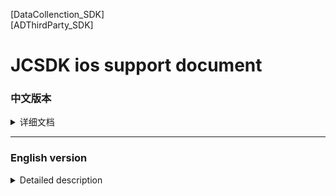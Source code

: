 [版本记录]: https://developer.apple.com/documentation/apptrackingtransparency?language=objc  
[iOS14 support]: 
[JCSDK]  
[DataCollenction_SDK]  
[ADThirdParty_SDK]  

# JCSDK ios support document

### 中文版本

<details>
<summary>详细文档</summary>
 
- **SDK简介：**  
 JCSDK是MS公司提供的一套广告类型的SDK，内部集成了各大广告商的广告SDK和相关数据统计SDK，便于平台之间对应用内广告的联合运营和数据分析。  
   1. 支持广告类型：  
   开屏广告、banner广告、激励视频广告、插屏广告、native广告  
   2. 版本记录：  
   请参阅 [版本记录]  
 
- **SDK接入配置:**  

   1. SDK库和所需支持库：  
   [JCSDK]  
   [DataCollenction_SDK]  
   [ADThirdParty_SDK]  
   
   2. info.pist 配置：
   ```
   支持http网络配置
   <key>NSAppTransportSecurity</key>
   <dict>
   <key>NSAllowsArbitraryLoads</key>
   <true/>
   </dict>

   Google相关参数配置
   <key>GADApplicationIdentifier</key>
   <string>ca-app-pub-9488501426181082/7319780494</string>
   ```
   3. build setting 配置：  
   bitcode 设置为NO  
   other Linker Flags 设置 -ObjC  
   
   4. iOS14 支持：  
   详情见 [iOS14 support] 说明文档.  
   
   5. 导入系统支持库：  
   Accelerate.framework  
   AdSupport.framework  
   AVFoundation.framework  
   CoreGraphics.framework  
   CoreLocation.framework  
   CoreMedia.framework  
   CoreMotion.framework  
   CoreTelephony.framework  
   iAd.framework  
   MessageUI.framework  
   SafariServices.framework  
   Security.framework  
   SystemConfiguration.framework  
   UIKit.framework  
   VideoToolbox.framework  
   WebKit.framework  
   AppTrackingTransparency.framework  
   libbz2.tbd  
   libc++.tbd  
   libresolv.9.tbd  
   libsqlite3.tbd  
   libxml2.tbd  
   libz.tbd  
   
   6. JCiOSConfig.plist 参数说明：  
   V1.0.0 提供  
   [图片1]    
   V2.0.0 新增  
   | Item      | Value |
   | --------- | -----:|
   | KochavaAppID  | kochava初始化所需的appid |
   | TenJinAppID  | kochava初始化所需的appid |
   | ShowSplashFirst  | kochava初始化所需的appid |
   | LogLevel  | 日志等级：字符串1、关闭。2、开JC日志。3、开JC+ad日志。4、开JC+ad+data 日志 |
   
- SDK相关Api:  

- 常见报错处理:  


</details>
 
 ----
 
 ### English version
 
 <details>
<summary>Detailed description</summary>


</details>

